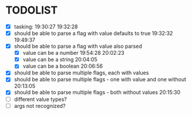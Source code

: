 # TODOLIST

- [x] tasking: 19:30:27 19:32:28
- [x] should be able to parse a flag with value defaults to true 19:32:32 19:49:37
- [x] should be able to parse a flag with value also parsed
  - [x] value can be a number 19:54:28 20:02:23
  - [x] value can be a string 20:04:05
  - [x] value can be a boolean 20:06:56
- [x] should be able to parse multiple flags, each with values
- [x] should be able to parse multiple flags - one with value and one without 20:13:05
- [x] should be able to parse multiple flags - both without values 20:15:30
- [ ] different value types?
- [ ] args not recognized?
